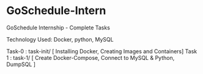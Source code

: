# GoSchedule-Intern

GoSchedule Internship - Complete Tasks

Technology Used: Docker, python, MySQL

Task-0 : task-init/	[ Installing Docker, Creating Images and Containers]
Task 1 : task-1/ 	[ Create Docker-Compose, Connect to MySQL & Python, DumpSQL ]
